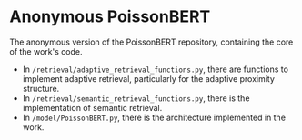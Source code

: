 # Anonymous PoissonBERT



The anonymous version of the PoissonBERT repository, containing the core of the work's code.

* In `/retrieval/adaptive_retrieval_functions.py`, there are functions to implement adaptive retrieval, particularly for the adaptive proximity structure.
* In `/retrieval/semantic_retrieval_functions.py`, there is the implementation of semantic retrieval.
* In `/model/PoissonBERT.py`, there is the architecture implemented in the work.
